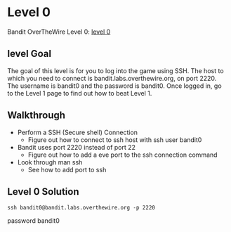 # Level 0

Bandit OverTheWire Level 0: [level 0](https://overthewire.org/wargames/bandit/bandit0.html)

## **level Goal**
The goal of this level is for you to log into the game using SSH. The host to which you need to connect is bandit.labs.overthewire.org, on port 2220. The username is bandit0 and the password is bandit0. Once logged in, go to the Level 1 page to find out how to beat Level 1.

## **Walkthrough**
- Perform a SSH (Secure shell) Connection
    - Figure out how to connect to ssh host with ssh user bandit0
- Bandit uses port 2220 instead of port 22 
    - Figure out how to add a eve port to the ssh connection command
- Look through man ssh 
    - See how to add port to ssh 

## **Level 0 Solution**
``` shell
ssh bandit0@bandit.labs.overthewire.org -p 2220 
```
password bandit0